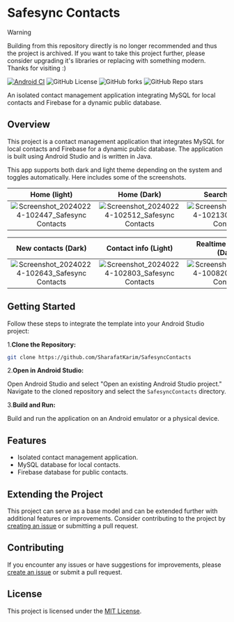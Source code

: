 # Safesync Contacts

> [!WARNING]
> Building from this repository directly is no longer recommended and thus the project is archived. If you want to take this project further,
> please consider upgrading it's libraries or replacing with something modern. Thanks for visiting :)

[![Android CI](https://github.com/SharafatKarim/SafesyncContacts/actions/workflows/android.yml/badge.svg)](https://github.com/SharafatKarim/SafesyncContacts/actions/workflows/android.yml) 
![GitHub License](https://img.shields.io/github/license/SharafatKarim/SafesyncContacts)
![GitHub forks](https://img.shields.io/github/forks/SharafatKarim/SafesyncContacts)
![GitHub Repo stars](https://img.shields.io/github/stars/SharafatKarim/SafesyncContacts)

An isolated contact management application integrating MySQL for local contacts and Firebase for a dynamic public database.

## Overview

This project is a contact management application that integrates MySQL for local contacts and Firebase for a dynamic public database. The application is built using Android Studio and is written in Java.

This app supports both dark and light theme depending on the system and toggles automatically. Here includes some of the screenshots.

Home (light) |  Home (Dark) | Search (Light) | Search (Dark)
:-------------------------:|:-------------------------:|:-------------------------:|:-------------------------:
![Screenshot_20240224-102447_Safesync Contacts](https://github.com/SharafatKarim/SafesyncContacts/assets/93897936/95fec72c-dd41-4ad3-a688-847f18cfaa4f)  |  ![Screenshot_20240224-102512_Safesync Contacts](https://github.com/SharafatKarim/SafesyncContacts/assets/93897936/1e297c71-968e-4e48-8a26-277819f4efbb) | ![Screenshot_20240224-102130_Safesync Contacts](https://github.com/SharafatKarim/SafesyncContacts/assets/93897936/26bb9dd5-7661-488e-8f16-4d5cac611f11) | ![Screenshot_20240224-102051_Safesync Contacts](https://github.com/SharafatKarim/SafesyncContacts/assets/93897936/a62ac98e-2a03-46ee-b126-f5734f5f413c)


New contacts (Dark) |  Contact info (Light) | Realtime database (Dark) | Credit screen (Light)
:-------------------------:|:-------------------------:|:-------------------------:|:-------------------------:
![Screenshot_20240224-102643_Safesync Contacts](https://github.com/SharafatKarim/SafesyncContacts/assets/93897936/c2528159-7d72-413a-9951-02ebd1ad2fb3) | ![Screenshot_20240224-102803_Safesync Contacts](https://github.com/SharafatKarim/SafesyncContacts/assets/93897936/5541804a-9afd-4e63-b02b-fa52f21a435c) | ![Screenshot_20240224-100820_Safesync Contacts](https://github.com/SharafatKarim/SafesyncContacts/assets/93897936/30605675-e230-4e4c-9d34-9cb102b38a1e) | ![Screenshot_20240224-100729_Safesync Contacts](https://github.com/SharafatKarim/SafesyncContacts/assets/93897936/b9c19afa-b7ce-4987-876f-97780a634f5f)



## Getting Started

Follow these steps to integrate the template into your Android Studio project:

1.**Clone the Repository:**

   ```bash
   git clone https://github.com/SharafatKarim/SafesyncContacts
   ```

2.**Open in Android Studio:**

   Open Android Studio and select "Open an existing Android Studio project." Navigate to the cloned repository and select the `SafesyncContacts` directory.

3.**Build and Run:**

   Build and run the application on an Android emulator or a physical device.

## Features

- Isolated contact management application.
- MySQL database for local contacts.
- Firebase database for public contacts.

## Extending the Project

This project can serve as a base model and can be extended further with additional features or improvements. Consider contributing to the project by [creating an issue](https://github.com/SharafatKarim/SafesyncContacts/issues) or submitting a pull request.

## Contributing

If you encounter any issues or have suggestions for improvements, please [create an issue](https://github.com/SharafatKarim/SafesyncContacts/issues) or submit a pull request.

## License

This project is licensed under the [MIT License](LICENSE).
